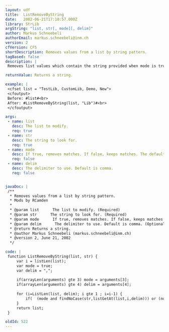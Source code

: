 ```yaml
---
layout: udf
title:  ListRemoveByString
date:   2002-06-21T17:10:57.000Z
library: StrLib
argString: "list, str[, mode][, delim]"
author: Markus Schneebeli
authorEmail: markus.schneebeli@inm.ch
version: 2
cfVersion: CF5
shortDescription: Removes values from a list by string pattern.
tagBased: false
description: |
 Removes list values which contain the string provided when mode is true (default). Removes list values which don't contain the string provided when mode is false.

returnValue: Returns a string.

example: |
 <cfset list = "TestLib, CustomLib, Demo, New">
 <cfoutput>
 Before: #list#<br>
 After: #ListRemoveByString(list, "Lib")#<br>
 </cfoutput>

args:
 - name: list
   desc: The list to modify.
   req: true
 - name: str
   desc: The string to look for.
   req: true
 - name: mode
   desc: If true, removes matches. If false, keeps matches. The default is true.
   req: false
 - name: delim
   desc: The delimiter to use. Default is comma.
   req: false


javaDoc: |
 /**
  * Removes values from a list by string pattern.
  * Mods by RCamden
  * 
  * @param list      The list to modify. (Required)
  * @param str      The string to look for. (Required)
  * @param mode      If true, removes matches. If false, keeps matches. The default is true. (Optional)
  * @param delim      The delimiter to use. Default is comma. (Optional)
  * @return Returns a string. 
  * @author Markus Schneebeli (markus.schneebeli@inm.ch) 
  * @version 2, June 21, 2002 
  */

code: |
 function ListRemoveByString(list, str) {
     var i = listLen(list);
     var mode = true;
     var delim = ",";
     
     if(arrayLen(arguments) gte 3) mode = arguments[3];
     if(arrayLen(arguments) gte 4) delim = arguments[4];
     
     for (i=ListLen(list, delim); i gte 1 ; i=i-1) {
         if(  (mode and findNoCase(str,listGetAt(list,i,delim))) or (not mode and not findNoCase(str,listGetAt(list,i,delim)))) list = listDeleteAt(list,i,delim);
     }
     return list;
 }

oldId: 522
---
```



